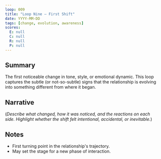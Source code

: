 ```yaml
---
loop: 009
title: "Loop Nine — First Shift"
date: YYYY-MM-DD
tags: [change, evolution, awareness]
scores:
  E: null
  C: null
  R: null
  P: null
---
```


## Summary
The first noticeable change in tone, style, or emotional dynamic. This loop captures the subtle (or not-so-subtle) signs that the relationship is evolving into something different from where it began.

## Narrative
(*Describe what changed, how it was noticed, and the reactions on each side. Highlight whether the shift felt intentional, accidental, or inevitable.*)

## Notes
- First turning point in the relationship's trajectory.
- May set the stage for a new phase of interaction.
